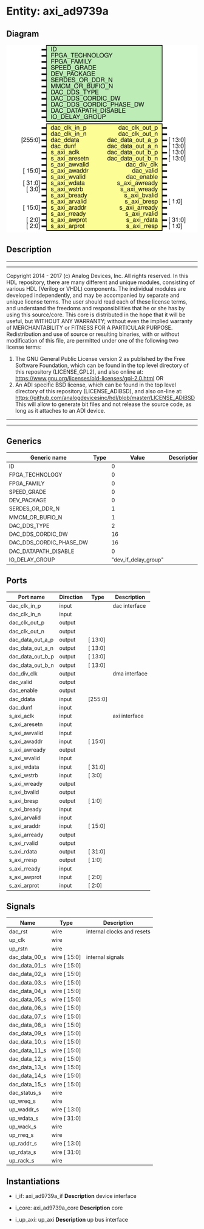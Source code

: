 # Entity: axi_ad9739a

## Diagram

![Diagram](axi_ad9739a.svg "Diagram")
## Description

***************************************************************************
 ***************************************************************************
 Copyright 2014 - 2017 (c) Analog Devices, Inc. All rights reserved.
 In this HDL repository, there are many different and unique modules, consisting
 of various HDL (Verilog or VHDL) components. The individual modules are
 developed independently, and may be accompanied by separate and unique license
 terms.
 The user should read each of these license terms, and understand the
 freedoms and responsibilities that he or she has by using this source/core.
 This core is distributed in the hope that it will be useful, but WITHOUT ANY
 WARRANTY; without even the implied warranty of MERCHANTABILITY or FITNESS FOR
 A PARTICULAR PURPOSE.
 Redistribution and use of source or resulting binaries, with or without modification
 of this file, are permitted under one of the following two license terms:
   1. The GNU General Public License version 2 as published by the
      Free Software Foundation, which can be found in the top level directory
      of this repository (LICENSE_GPL2), and also online at:
      <https://www.gnu.org/licenses/old-licenses/gpl-2.0.html>
 OR
   2. An ADI specific BSD license, which can be found in the top level directory
      of this repository (LICENSE_ADIBSD), and also on-line at:
      https://github.com/analogdevicesinc/hdl/blob/master/LICENSE_ADIBSD
      This will allow to generate bit files and not release the source code,
      as long as it attaches to an ADI device.
 ***************************************************************************
 ***************************************************************************
 
## Generics

| Generic name            | Type | Value                | Description |
| ----------------------- | ---- | -------------------- | ----------- |
| ID                      |      | 0                    |             |
| FPGA_TECHNOLOGY         |      | 0                    |             |
| FPGA_FAMILY             |      | 0                    |             |
| SPEED_GRADE             |      | 0                    |             |
| DEV_PACKAGE             |      | 0                    |             |
| SERDES_OR_DDR_N         |      | 1                    |             |
| MMCM_OR_BUFIO_N         |      | 1                    |             |
| DAC_DDS_TYPE            |      | 2                    |             |
| DAC_DDS_CORDIC_DW       |      | 16                   |             |
| DAC_DDS_CORDIC_PHASE_DW |      | 16                   |             |
| DAC_DATAPATH_DISABLE    |      | 0                    |             |
| IO_DELAY_GROUP          |      | "dev_if_delay_group" |             |
## Ports

| Port name        | Direction | Type    | Description   |
| ---------------- | --------- | ------- | ------------- |
| dac_clk_in_p     | input     |         | dac interface |
| dac_clk_in_n     | input     |         |               |
| dac_clk_out_p    | output    |         |               |
| dac_clk_out_n    | output    |         |               |
| dac_data_out_a_p | output    | [ 13:0] |               |
| dac_data_out_a_n | output    | [ 13:0] |               |
| dac_data_out_b_p | output    | [ 13:0] |               |
| dac_data_out_b_n | output    | [ 13:0] |               |
| dac_div_clk      | output    |         | dma interface |
| dac_valid        | output    |         |               |
| dac_enable       | output    |         |               |
| dac_ddata        | input     | [255:0] |               |
| dac_dunf         | input     |         |               |
| s_axi_aclk       | input     |         | axi interface |
| s_axi_aresetn    | input     |         |               |
| s_axi_awvalid    | input     |         |               |
| s_axi_awaddr     | input     | [ 15:0] |               |
| s_axi_awready    | output    |         |               |
| s_axi_wvalid     | input     |         |               |
| s_axi_wdata      | input     | [ 31:0] |               |
| s_axi_wstrb      | input     | [ 3:0]  |               |
| s_axi_wready     | output    |         |               |
| s_axi_bvalid     | output    |         |               |
| s_axi_bresp      | output    | [ 1:0]  |               |
| s_axi_bready     | input     |         |               |
| s_axi_arvalid    | input     |         |               |
| s_axi_araddr     | input     | [ 15:0] |               |
| s_axi_arready    | output    |         |               |
| s_axi_rvalid     | output    |         |               |
| s_axi_rdata      | output    | [ 31:0] |               |
| s_axi_rresp      | output    | [ 1:0]  |               |
| s_axi_rready     | input     |         |               |
| s_axi_awprot     | input     | [ 2:0]  |               |
| s_axi_arprot     | input     | [ 2:0]  |               |
## Signals

| Name          | Type         | Description                 |
| ------------- | ------------ | --------------------------- |
| dac_rst       | wire         | internal clocks and resets  |
| up_clk        | wire         |                             |
| up_rstn       | wire         |                             |
| dac_data_00_s | wire [ 15:0] | internal signals            |
| dac_data_01_s | wire [ 15:0] |                             |
| dac_data_02_s | wire [ 15:0] |                             |
| dac_data_03_s | wire [ 15:0] |                             |
| dac_data_04_s | wire [ 15:0] |                             |
| dac_data_05_s | wire [ 15:0] |                             |
| dac_data_06_s | wire [ 15:0] |                             |
| dac_data_07_s | wire [ 15:0] |                             |
| dac_data_08_s | wire [ 15:0] |                             |
| dac_data_09_s | wire [ 15:0] |                             |
| dac_data_10_s | wire [ 15:0] |                             |
| dac_data_11_s | wire [ 15:0] |                             |
| dac_data_12_s | wire [ 15:0] |                             |
| dac_data_13_s | wire [ 15:0] |                             |
| dac_data_14_s | wire [ 15:0] |                             |
| dac_data_15_s | wire [ 15:0] |                             |
| dac_status_s  | wire         |                             |
| up_wreq_s     | wire         |                             |
| up_waddr_s    | wire [ 13:0] |                             |
| up_wdata_s    | wire [ 31:0] |                             |
| up_wack_s     | wire         |                             |
| up_rreq_s     | wire         |                             |
| up_raddr_s    | wire [ 13:0] |                             |
| up_rdata_s    | wire [ 31:0] |                             |
| up_rack_s     | wire         |                             |
## Instantiations

- i_if: axi_ad9739a_if
**Description**
device interface

- i_core: axi_ad9739a_core
**Description**
core

- i_up_axi: up_axi
**Description**
up bus interface

